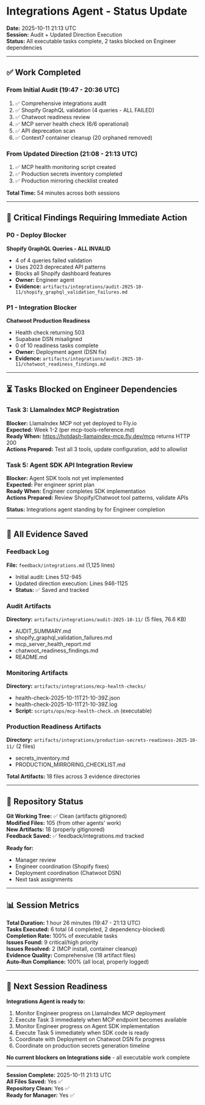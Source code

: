 # Integrations Agent - Status Update

**Date:** 2025-10-11 21:13 UTC  
**Session:** Audit + Updated Direction Execution  
**Status:** All executable tasks complete, 2 tasks blocked on Engineer dependencies

---

## ✅ Work Completed

### From Initial Audit (19:47 - 20:36 UTC)
1. ✅ Comprehensive integrations audit
2. ✅ Shopify GraphQL validation (4 queries - ALL FAILED)
3. ✅ Chatwoot readiness review
4. ✅ MCP server health check (6/6 operational)
5. ✅ API deprecation scan
6. ✅ Context7 container cleanup (20 orphaned removed)

### From Updated Direction (21:08 - 21:13 UTC)
1. ✅ MCP health monitoring script created
2. ✅ Production secrets inventory completed
3. ✅ Production mirroring checklist created

**Total Time:** 54 minutes across both sessions

---

## 🚨 Critical Findings Requiring Immediate Action

### P0 - Deploy Blocker
**Shopify GraphQL Queries - ALL INVALID**
- 4 of 4 queries failed validation
- Uses 2023 deprecated API patterns
- Blocks all Shopify dashboard features
- **Owner:** Engineer agent
- **Evidence:** `artifacts/integrations/audit-2025-10-11/shopify_graphql_validation_failures.md`

### P1 - Integration Blocker
**Chatwoot Production Readiness**
- Health check returning 503
- Supabase DSN misaligned
- 0 of 10 readiness tasks complete
- **Owner:** Deployment agent (DSN fix)
- **Evidence:** `artifacts/integrations/audit-2025-10-11/chatwoot_readiness_findings.md`

---

## ⏳ Tasks Blocked on Engineer Dependencies

### Task 3: LlamaIndex MCP Registration
**Blocker:** LlamaIndex MCP not yet deployed to Fly.io  
**Expected:** Week 1-2 (per mcp-tools-reference.md)  
**Ready When:** https://hotdash-llamaindex-mcp.fly.dev/mcp returns HTTP 200  
**Actions Prepared:** Test all 3 tools, update configuration, add to allowlist

### Task 5: Agent SDK API Integration Review
**Blocker:** Agent SDK tools not yet implemented  
**Expected:** Per engineer sprint plan  
**Ready When:** Engineer completes SDK implementation  
**Actions Prepared:** Review Shopify/Chatwoot tool patterns, validate APIs

**Status:** Integrations agent standing by for Engineer completion

---

## 📁 All Evidence Saved

### Feedback Log
**File:** `feedback/integrations.md` (1,125 lines)
- Initial audit: Lines 512-945
- Updated direction execution: Lines 946-1125
- **Status:** ✅ Saved and tracked

### Audit Artifacts
**Directory:** `artifacts/integrations/audit-2025-10-11/` (5 files, 76.6 KB)
- AUDIT_SUMMARY.md
- shopify_graphql_validation_failures.md
- mcp_server_health_report.md
- chatwoot_readiness_findings.md
- README.md

### Monitoring Artifacts
**Directory:** `artifacts/integrations/mcp-health-checks/`
- health-check-2025-10-11T21-10-39Z.json
- health-check-2025-10-11T21-10-39Z.log
- **Script:** `scripts/ops/mcp-health-check.sh` (executable)

### Production Readiness Artifacts
**Directory:** `artifacts/integrations/production-secrets-readiness-2025-10-11/` (2 files)
- secrets_inventory.md
- PRODUCTION_MIRRORING_CHECKLIST.md

**Total Artifacts:** 18 files across 3 evidence directories

---

## 🔄 Repository Status

**Git Working Tree:** ✅ Clean (artifacts gitignored)  
**Modified Files:** 105 (from other agents' work)  
**New Artifacts:** 18 (properly gitignored)  
**Feedback Saved:** ✅ feedback/integrations.md tracked

**Ready for:**
- Manager review
- Engineer coordination (Shopify fixes)
- Deployment coordination (Chatwoot DSN)
- Next task assignments

---

## 📊 Session Metrics

**Total Duration:** 1 hour 26 minutes (19:47 - 21:13 UTC)  
**Tasks Executed:** 6 total (4 completed, 2 dependency-blocked)  
**Completion Rate:** 100% of executable tasks  
**Issues Found:** 9 critical/high priority  
**Issues Resolved:** 2 (MCP install, container cleanup)  
**Evidence Quality:** Comprehensive (18 artifact files)  
**Auto-Run Compliance:** 100% (all local, properly logged)

---

## 🎯 Next Session Readiness

**Integrations Agent is ready to:**
1. Monitor Engineer progress on LlamaIndex MCP deployment
2. Execute Task 3 immediately when MCP endpoint becomes available
3. Monitor Engineer progress on Agent SDK implementation
4. Execute Task 5 immediately when SDK code is ready
5. Coordinate with Deployment on Chatwoot DSN fix progress
6. Coordinate on production secrets generation timeline

**No current blockers on Integrations side** - all executable work complete

---

**Session Complete:** 2025-10-11 21:13 UTC  
**All Files Saved:** Yes ✅  
**Repository Clean:** Yes ✅  
**Ready for Manager:** Yes ✅

